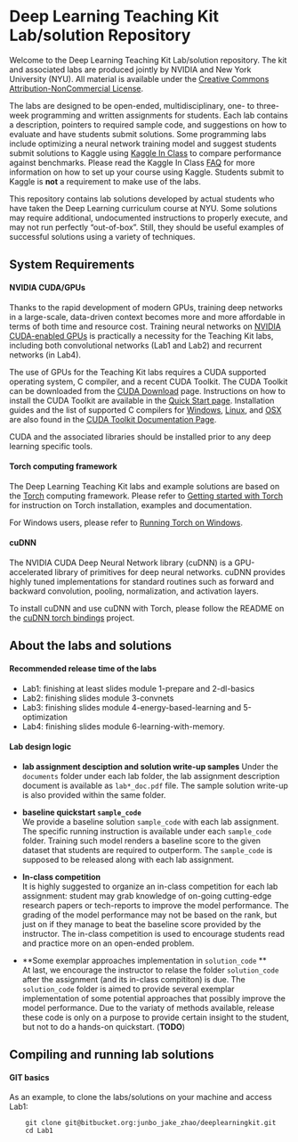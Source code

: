 # Deep Learning Teaching Kit Lab/solution Repository

Welcome to the Deep Learning Teaching Kit Lab/solution repository. The kit and associated labs are produced jointly by NVIDIA and New York University (NYU).  All material is available under the [Creative Commons Attribution-NonCommercial License](http://creativecommons.org/licenses/by-nc/4.0/).

The labs are designed to be open-ended, multidisciplinary, one- to three-week programming and written assignments for students. Each lab contains a description, pointers to required sample code, and suggestions on how to evaluate and have students submit solutions. Some programming labs include optimizing a neural network training model and suggest students submit solutions to Kaggle using [Kaggle In Class](https://inclass.kaggle.com/) to compare performance against benchmarks. Please read the Kaggle In Class [FAQ](https://www.kaggle.com/wiki/KaggleInClass) for more information on how to set up your course using Kaggle. Students submit to Kaggle is **not** a requirement to make use of the labs.

This repository contains lab solutions developed by actual students who have taken the Deep Learning curriculum course at NYU. Some solutions may require additional, undocumented instructions to properly execute, and may not run perfectly “out-of-box”. Still, they should be useful examples of successful solutions using a variety of techniques.

## System Requirements

#### NVIDIA CUDA/GPUs

Thanks to the rapid development of modern GPUs, training deep networks in a large-scale, data-driven context becomes more and more affordable in terms of both time and resource cost.
Training neural networks on [NVIDIA CUDA-enabled GPUs](https://developer.nvidia.com/cuda-gpus) is practically a necessity for the Teaching Kit labs, including both convolutional networks (Lab1 and Lab2) and recurrent networks (in Lab4).

The use of GPUs for the Teaching Kit labs requires a CUDA supported operating system, C compiler, and a recent CUDA Toolkit. The CUDA Toolkit can be downloaded
from the [CUDA Download](https://developer.nvidia.com/cuda-downloads) page. Instructions on how to install the CUDA Toolkit are available in the
[Quick Start page](http://docs.nvidia.com/cuda/cuda-quick-start-guide/index.html). Installation guides and the list of supported C compilers for [Windows](http://docs.nvidia.com/cuda/cuda-installation-guide-microsoft-windows/index.html), [Linux](http://docs.nvidia.com/cuda/cuda-installation-guide-linux/index.html), and
[OSX](http://docs.nvidia.com/cuda/cuda-installation-guide-mac-os-x/index.html) are also found in the [CUDA Toolkit Documentation Page](http://docs.nvidia.com/cuda/index.html).

CUDA and the associated libraries should be installed prior to any deep learning specific tools.

#### Torch computing framework
    
The Deep Learning Teaching Kit labs and example solutions are based on the [Torch](http://torch.ch) computing framework. Please refer to [Getting started with Torch](http://torch.ch/docs/getting-started.html) for instruction on Torch installation, examples and documentation.

For Windows users, please refer to [Running Torch on Windows](https://github.com/torch/torch7/wiki/Windows#using-a-virtual-machine).

#### cuDNN

The NVIDIA CUDA Deep Neural Network library (cuDNN) is a GPU-accelerated library of primitives for deep neural networks. cuDNN provides highly tuned implementations for standard routines such as forward and backward convolution, pooling, normalization, and activation layers.

To install cuDNN and use cuDNN with Torch, please follow the README on the [cuDNN torch bindings](https://github.com/soumith/cudnn.torch) project.

## About the labs and solutions

#### Recommended release time of the labs
* Lab1: finishing at least slides module 1-prepare and 2-dl-basics
* Lab2: finishing slides module 3-convnets
* Lab3: finishing slides module 4-energy-based-learning and 5-optimization
* Lab4: finishing slides module 6-learning-with-memory.


#### Lab design logic
- **lab assignment desciption and solution write-up samples**
Under the `documents` folder under each lab folder, the lab assignment description document is available as `lab*_doc.pdf` file. The sample solution write-up is also provided within the same folder.

- **baseline quickstart `sample_code`**    
We provide a baseline solution `sample_code` with each lab assignment. The specific running instruction is available under each `sample_code` folder. Training such model renders a baseline score to the given dataset that students are required to outperform. The `sample_code` is supposed to be released along with each lab assignment.

- **In-class competition**    
It is highly suggested to organize an in-class competition for each lab assignment: student may grab knowledge of on-going cutting-edge research papers or tech-reports to improve the model performance.
The grading of the model performance may not be based on the rank, but just on if they manage to beat the baseline score provided by the instructor.
The in-class competition is used to encourage students read and practice more on an open-ended problem.

- **Some exemplar approaches implementation in `solution_code` **   
At last, we encourage the instructor to relase the folder `solution_code` after the assignment (and its in-class compititon) is due. 
The `solution_code` folder is aimed to provide several exemplar implementation of some potential approaches that possibly improve the model performance. Due to the variaty of methods available, release these code is only on a purpose to provide certain insight to the student, but not to do a hands-on quickstart. (**TODO**)

## Compiling and running lab solutions

#### GIT basics

As an example, to clone the labs/solutions on your machine and access Lab1:
```
    git clone git@bitbucket.org:junbo_jake_zhao/deeplearningkit.git
    cd Lab1
```

